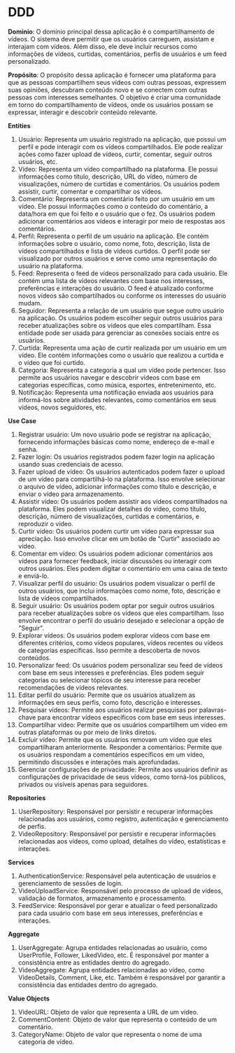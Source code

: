 # DDD

**Dominio**:
O domínio principal dessa aplicação é o compartilhamento de vídeos. O sistema deve permitir que os usuários carreguem, assistam e interajam com vídeos. Além disso, ele deve incluir recursos como informações de vídeos, curtidas, comentários, perfis de usuários e um feed personalizado.

**Propósito**:
O propósito dessa aplicação é fornecer uma plataforma para que as pessoas compartilhem seus vídeos com outras pessoas, expressem suas opiniões, descubram conteúdo novo e se conectem com outras pessoas com interesses semelhantes. O objetivo é criar uma comunidade em torno do compartilhamento de vídeos, onde os usuários possam se expressar, interagir e descobrir conteúdo relevante.

**Entities**

<ol>
    <li>Usuário: Representa um usuário registrado na aplicação, que possui um perfil e pode interagir com os vídeos compartilhados. Ele pode realizar ações como fazer upload de vídeos, curtir, comentar, seguir outros usuários, etc.</li>
    <li>Vídeo: Representa um vídeo compartilhado na plataforma. Ele possui informações como título, descrição, URL do vídeo, número de visualizações, número de curtidas e comentários. Os usuários podem assistir, curtir, comentar e compartilhar os vídeos.</li>
    <li>Comentário: Representa um comentário feito por um usuário em um vídeo. Ele possui informações como o conteúdo do comentário, a data/hora em que foi feito e o usuário que o fez. Os usuários podem adicionar comentários aos vídeos e interagir por meio de respostas aos comentários.</li>
    <li>Perfil: Representa o perfil de um usuário na aplicação. Ele contém informações sobre o usuário, como nome, foto, descrição, lista de vídeos compartilhados e lista de vídeos curtidos. O perfil pode ser visualizado por outros usuários e serve como uma representação do usuário na plataforma.</li>
    <li>Feed: Representa o feed de vídeos personalizado para cada usuário. Ele contém uma lista de vídeos relevantes com base nos interesses, preferências e interações do usuário. O feed é atualizado conforme novos vídeos são compartilhados ou conforme os interesses do usuário mudam.</li>
    <li>Seguidor: Representa a relação de um usuário que segue outro usuário na aplicação. Os usuários podem escolher seguir outros usuários para receber atualizações sobre os vídeos que eles compartilham. Essa entidade pode ser usada para gerenciar as conexões sociais entre os usuários.</li>
    <li>Curtida: Representa uma ação de curtir realizada por um usuário em um vídeo. Ele contém informações como o usuário que realizou a curtida e o vídeo que foi curtido.</li>
    <li>Categoria: Representa a categoria a qual um vídeo pode pertencer. Isso permite aos usuários navegar e descobrir vídeos com base em categorias específicas, como música, esportes, entretenimento, etc.
    </li>
    <li>Notificação: Representa uma notificação enviada aos usuários para informá-los sobre atividades relevantes, como comentários em seus vídeos, novos seguidores, etc.</li>
</ol>

**Use Case**

<ol>
<li>Registrar usuário: Um novo usuário pode se registrar na aplicação, fornecendo informações básicas como nome, endereço de e-mail e senha.</li>

<li>Fazer login: Os usuários registrados podem fazer login na aplicação usando suas credenciais de acesso.</li>

<li>Fazer upload de vídeo: Os usuários autenticados podem fazer o upload de um vídeo para compartilhá-lo na plataforma. Isso envolve selecionar o arquivo de vídeo, adicionar informações como título e descrição, e enviar o vídeo para armazenamento.</li>

<li>Assistir vídeo: Os usuários podem assistir aos vídeos compartilhados na plataforma. Eles podem visualizar detalhes do vídeo, como título, descrição, número de visualizações, curtidas e comentários, e reproduzir o vídeo.</li>

<li>Curtir vídeo: Os usuários podem curtir um vídeo para expressar sua apreciação. Isso envolve clicar em um botão de "Curtir" associado ao vídeo.</li>

<li>Comentar em vídeo: Os usuários podem adicionar comentários aos vídeos para fornecer feedback, iniciar discussões ou interagir com outros usuários. Eles podem digitar o comentário em uma caixa de texto e enviá-lo.</li>

<li>Visualizar perfil do usuário: Os usuários podem visualizar o perfil de outros usuários, que inclui informações como nome, foto, descrição e lista de vídeos compartilhados.</li>

<li>Seguir usuário: Os usuários podem optar por seguir outros usuários para receber atualizações sobre os vídeos que eles compartilham. Isso envolve encontrar o perfil do usuário desejado e selecionar a opção de "Seguir".</li>

<li>Explorar vídeos: Os usuários podem explorar vídeos com base em diferentes critérios, como vídeos populares, vídeos recentes ou vídeos de categorias específicas. Isso permite a descoberta de novos conteúdos.</li>

<li>Personalizar feed: Os usuários podem personalizar seu feed de vídeos com base em seus interesses e preferências. Eles podem seguir categorias ou selecionar tópicos de seu interesse para receber recomendações de vídeos relevantes.</li>

<li>Editar perfil do usuário: Permite que os usuários atualizem as informações em seus perfis, como foto, descrição e interesses.</li>

<li>Pesquisar vídeos: Permite aos usuários realizar pesquisas por palavras-chave para encontrar vídeos específicos com base em seus interesses.</li>

<li>Compartilhar vídeo: Permite que os usuários compartilhem um vídeo em outras plataformas ou por meio de links diretos.</li>

<li>Excluir vídeo: Permite que os usuários removam um vídeo que eles compartilharam anteriormente.
Responder a comentários: Permite que os usuários respondam a comentários específicos em um vídeo, permitindo discussões e interações mais aprofundadas.</li>

<li>Gerenciar configurações de privacidade: Permite aos usuários definir as configurações de privacidade de seus vídeos, como torná-los públicos, privados ou visíveis apenas para seguidores.</li>

</ol>

**Repositories**

<ol>
    <li>UserRepository: Responsável por persistir e recuperar informações relacionadas aos usuários, como registro, autenticação e gerenciamento de perfis.</li>
    <li>VideoRepository: Responsável por persistir e recuperar informações relacionadas aos vídeos, como upload, detalhes do vídeo, estatísticas e interações.</li>
</ol>

**Services**

<ol>
    <li>AuthenticationService: Responsável pela autenticação de usuários e gerenciamento de sessões de login.</li>
    <li>VideoUploadService: Responsável pelo processo de upload de vídeos, validação de formatos, armazenamento e processamento.</li>
    <li>FeedService: Responsável por gerar e atualizar o feed personalizado para cada usuário com base em seus interesses, preferências e interações.</li>
</ol>

**Aggregate**

<ol>
    <li>UserAggregate: Agrupa entidades relacionadas ao usuário, como UserProfile, Follower, LikedVideo, etc. É responsável por manter a consistência entre as entidades dentro do agregado.</li>
    <li>VideoAggregate: Agrupa entidades relacionadas ao vídeo, como VideoDetails, Comment, Like, etc. Também é responsável por garantir a consistência das entidades dentro do agregado.</li>
</ol>

**Value Objects**

<ol>
    <li>VideoURL: Objeto de valor que representa a URL de um vídeo.</li>
    <li>CommentContent: Objeto de valor que representa o conteúdo de um comentário.</li>
    <li>CategoryName: Objeto de valor que representa o nome de uma categoria de vídeo.</li>
</ol>
